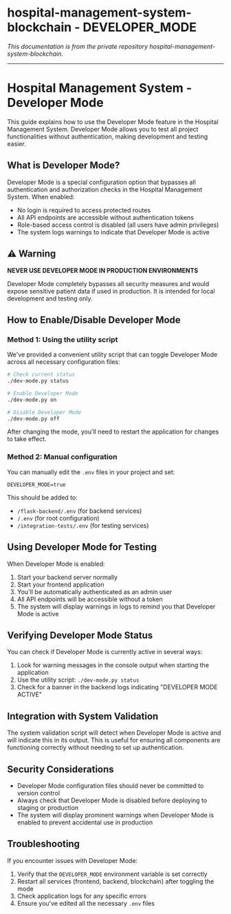 # hospital-management-system-blockchain - DEVELOPER_MODE

*This documentation is from the private repository hospital-management-system-blockchain.*

---

# Hospital Management System - Developer Mode

This guide explains how to use the Developer Mode feature in the Hospital Management System. Developer Mode allows you to test all project functionalities without authentication, making development and testing easier.

## What is Developer Mode?

Developer Mode is a special configuration option that bypasses all authentication and authorization checks in the Hospital Management System. When enabled:

- No login is required to access protected routes
- All API endpoints are accessible without authentication tokens
- Role-based access control is disabled (all users have admin privileges)
- The system logs warnings to indicate that Developer Mode is active

## ⚠️ Warning

**NEVER USE DEVELOPER MODE IN PRODUCTION ENVIRONMENTS**

Developer Mode completely bypasses all security measures and would expose sensitive patient data if used in production. It is intended for local development and testing only.

## How to Enable/Disable Developer Mode

### Method 1: Using the utility script

We've provided a convenient utility script that can toggle Developer Mode across all necessary configuration files:

```bash
# Check current status
./dev-mode.py status

# Enable Developer Mode
./dev-mode.py on

# Disable Developer Mode
./dev-mode.py off
```

After changing the mode, you'll need to restart the application for changes to take effect.

### Method 2: Manual configuration

You can manually edit the `.env` files in your project and set:

```
DEVELOPER_MODE=true
```

This should be added to:
- `/flask-backend/.env` (for backend services)
- `/.env` (for root configuration)
- `/integration-tests/.env` (for testing services)

## Using Developer Mode for Testing

When Developer Mode is enabled:

1. Start your backend server normally
2. Start your frontend application
3. You'll be automatically authenticated as an admin user
4. All API endpoints will be accessible without a token
5. The system will display warnings in logs to remind you that Developer Mode is active

## Verifying Developer Mode Status

You can check if Developer Mode is currently active in several ways:

1. Look for warning messages in the console output when starting the application
2. Use the utility script: `./dev-mode.py status`
3. Check for a banner in the backend logs indicating "DEVELOPER MODE ACTIVE"

## Integration with System Validation

The system validation script will detect when Developer Mode is active and will indicate this in its output. This is useful for ensuring all components are functioning correctly without needing to set up authentication.

## Security Considerations

- Developer Mode configuration files should never be committed to version control
- Always check that Developer Mode is disabled before deploying to staging or production
- The system will display prominent warnings when Developer Mode is enabled to prevent accidental use in production

## Troubleshooting

If you encounter issues with Developer Mode:

1. Verify that the `DEVELOPER_MODE` environment variable is set correctly
2. Restart all services (frontend, backend, blockchain) after toggling the mode
3. Check application logs for any specific errors
4. Ensure you've edited all the necessary `.env` files
